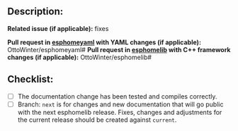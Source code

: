 ## Description:


**Related issue (if applicable):** fixes <link to issue>

**Pull request in [esphomeyaml](https://github.com/OttoWinter/esphomeyaml) with YAML changes (if applicable):** OttoWinter/esphomeyaml#<esphomeyaml PR number goes here>
**Pull request in [esphomelib](https://github.com/OttoWinter/esphomelib) with C++ framework changes (if applicable):** OttoWinter/esphomelib#<esphomelib PR number goes here>

## Checklist:
  - [ ] The documentation change has been tested and compiles correctly.
  - [ ] Branch: `next` is for changes and new documentation that will go public with the next esphomelib release. Fixes, changes and adjustments for the current release should be created against `current`.
